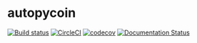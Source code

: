 # autopycoin

[![Build status](https://ci.appveyor.com/api/projects/status/s2oxc6y54ho0qex6/branch/main?svg=true)](https://ci.appveyor.com/project/GaetanDu/autopycoin/branch/main) 
[![CircleCI](https://circleci.com/gh/GaetanDu/autopycoin.svg?token=XJE4F4R5SE)](https://circleci.com/gh/GaetanDu/autopycoin) 
[![codecov](https://codecov.io/gh/GaetanDu/autopycoin/branch/main/graph/badge.svg?token=XJE4F4R5SE)](https://codecov.io/gh/GaetanDu/autopycoin) 
[![Documentation Status](https://readthedocs.org/projects/autopycoin/badge/?version=latest)](https://autopycoin.readthedocs.io/en/latest/?badge=latest)
